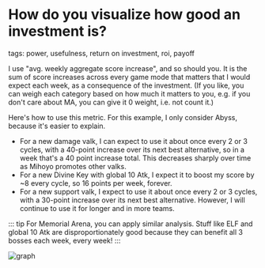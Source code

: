 # How do you visualize how good an investment is?
tags: power, usefulness, return on investment, roi, payoff

I use "avg. weekly aggregate score increase", and so should you.
It is the sum of score increases across every game mode that matters that I would expect each week, as a consequence of the investment.
(If you like, you can weigh each category based on how much it matters to you, e.g. if you don't care about MA, you can give it 0 weight, i.e. not count it.)

Here's how to use this metric. For this example, I only consider Abyss, because it's easier to explain.
- For a new damage valk, I can expect to use it about once every 2 or 3 cycles, with a 40-point increase over its next best alternative, so in a week that's a 40 point increase total. This decreases sharply over time as Mihoyo promotes other valks.
- For a new Divine Key with global 10 Atk, I expect it to boost my score by ~8 every cycle, so 16 points per week, forever.
- For a new support valk, I expect to use it about once every 2 or 3 cycles, with a 30-point increase over its next best alternative. However, I will continue to use it for longer and in more teams.

::: tip
For Memorial Arena, you can apply similar analysis. Stuff like ELF and global 10 Atk are disproportionately good because they can benefit all 3 bosses each week, every week! 
:::

![graph](https://cdn.discordapp.com/attachments/739743383127457803/1036060000440815749/Screen_Shot_2022-10-29_at_4.32.25_PM.png)